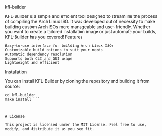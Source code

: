 kfl-builder

KFL-Builder is a simple and efficient tool designed to streamline the process of compiling the Arch Linux ISO. It was developed out of necessity to make building custom Arch ISOs more manageable and user-friendly. Whether you want to create a tailored installation image or just automate your builds, KFL-Builder has you covered!
Features

    Easy-to-use interface for building Arch Linux ISOs
    Customizable build options to suit your needs
    Automatic dependency resolution
    Supports both CLI and GUI usage
    Lightweight and efficient

Installation

You can install KFL-Builder by cloning the repository and building it from source:

      

``` git clone https://github.com/yourusername/kfl-builder.git
cd kfl-builder
make install ```

    

# License

This project is licensed under the MIT License. Feel free to use, modify, and distribute it as you see fit.
